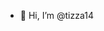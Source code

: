- 👋 Hi, I’m @tizza14


<!---
tizza14/tizza14 is a ✨ special ✨ repository because its `README.md` (this file) appears on your GitHub profile.
You can click the Preview link to take a look at your changes.
--->
